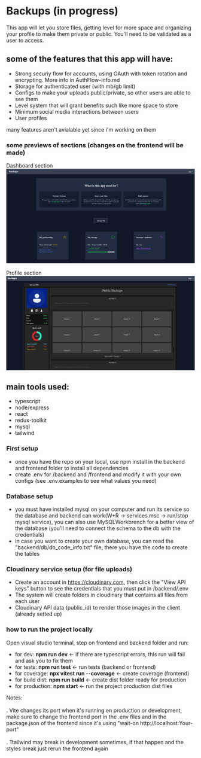 # Backups (in progress)
This app will let you store files, getting level for more space and organizing your profile to make them
private or public. You'll need to be validated as a user to access.

## some of the features that this app will have:

* Strong securiy flow for accounts, using OAuth with token rotation and encrypting. More info in AuthFlow-info.md
* Storage for authenticated user (with mb/gb limit)
* Configs to make your uploads public/private, so other users are able to see them
* Level system that will grant benefits such like more space to store
* Minimum social media interactions between users
* User profiles

many features aren't avialable yet since i'm working on them

### some previews of sections (changes on the frontend will be made)

Dashboard section
![Showcase](DashboardShowcase.png)

Profile section
![Showcase](Profile_Showcase.png)

## main tools used:

* typescript
* node/express
* react
* redux-toolkit
* mysql
* tailwind

### First setup
* once you have the repo on your local, use npm install in the backend and frontend folder to install all dependencies
* create .env for /backend and /frontend and modify it with your own configs (see .env.examples to see what values you need)

### Database setup
- you must have installed mysql on your computer and run its service so the database and backend can work(W+R -> services.msc -> run/stop mysql service), you can also use MySQLWorkbrench for a better view of the database (you'll need to connect the schema to the db with the 
credentials)
- in case you want to create your own database, you can read the "backend/db/db_code_info.txt" file, there you have the code to create the tables

### Cloudinary service setup (for file uploads)
- Create an account in https://cloudinary.com, then click the "View API keys" button to see the credentials that you must put in /backend/.env
- The system will create folders in cloudinary that contains all files from each user
- Cloudinary API data (public_id) to render those images in the client (already setted up)

### how to run the project locally
Open visual studio terminal, step on frontend and backend folder and run:
* for dev: __npm run dev__ <- if there are typescript errors, this run will fail and ask you to fix them
* for tests: __npm run test__ <- run tests (backend or frontend)
* for coverage: __npx vitest run --coverage__ <- create coverage (frontend)
* for build dist: __npm run build__ <- create dist folder ready for production
* for production: __npm start__ <- run the project production dist files

Notes:<br><br>
. Vite changes its port when it's running on production or development, make sure to change the frontend port in the .env files
and in the package.json of the frontend since it's using "wait-on http://localhost:Your-port"<br><br>
. Ttailwind may break in development sometimes, if that happen and the styles break just rerun the frontend again
